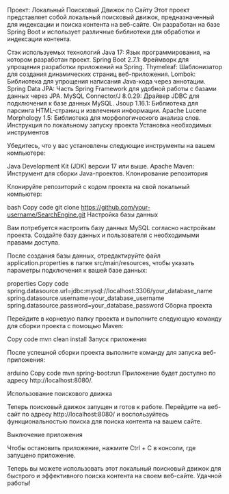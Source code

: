 Проект: Локальный Поисковый Движок по Сайту
Этот проект представляет собой локальный поисковый движок, предназначенный для индексации и поиска контента на веб-сайте. Он разработан на базе Spring Boot и использует различные библиотеки для обработки и индексации контента.

Стэк используемых технологий
Java 17: Язык программирования, на котором разработан проект.
Spring Boot 2.7.1: Фреймворк для упрощения разработки приложений на Spring.
Thymeleaf: Шаблонизатор для создания динамических страниц веб-приложения.
Lombok: Библиотека для упрощения написания Java-кода через аннотации.
Spring Data JPA: Часть Spring Framework для удобной работы с базами данных через JPA.
MySQL Connector/J 8.0.29: Драйвер JDBC для подключения к базе данных MySQL.
Jsoup 1.16.1: Библиотека для парсинга HTML-страниц и извлечения информации.
Apache Lucene Morphology 1.5: Библиотека для морфологического анализа слов.
Инструкция по локальному запуску проекта
Установка необходимых инструментов

Убедитесь, что у вас установлены следующие инструменты на вашем компьютере:

Java Development Kit (JDK) версии 17 или выше.
Apache Maven: Инструмент для сборки Java-проектов.
Клонирование репозитория

Клонируйте репозиторий с кодом проекта на свой локальный компьютер:

bash
Copy code
git clone https://github.com/your-username/SearchEngine.git
Настройка базы данных

Вам потребуется настроить базу данных MySQL согласно настройкам проекта. Создайте базу данных и пользователя с необходимыми правами доступа.

После создания базы данных, отредактируйте файл application.properties в папке src/main/resources, чтобы указать параметры подключения к вашей базе данных:

properties
Copy code
spring.datasource.url=jdbc:mysql://localhost:3306/your_database_name
spring.datasource.username=your_database_username
spring.datasource.password=your_database_password
Сборка проекта

Перейдите в корневую папку проекта и выполните следующую команду для сборки проекта с помощью Maven:

Copy code
mvn clean install
Запуск приложения

После успешной сборки проекта выполните команду для запуска веб-приложения:

arduino
Copy code
mvn spring-boot:run
Приложение будет доступно по адресу http://localhost:8080/.

Использование поискового движка

Теперь поисковый движок запущен и готов к работе. Перейдите на веб-сайт по адресу http://localhost:8080/ и воспользуйтесь функциональностью поиска для поиска контента на вашем сайте.

Выключение приложения

Чтобы остановить приложение, нажмите Ctrl + C в консоли, где запущено приложение.

Теперь вы можете использовать этот локальный поисковый движок для быстрого и эффективного поиска контента на своем веб-сайте. Удачной работы!
